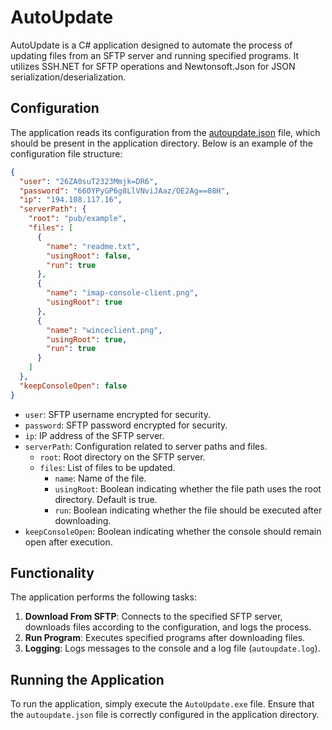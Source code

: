 # AutoUpdate

AutoUpdate is a C# application designed to automate the process of updating files from an SFTP server and running specified programs. It utilizes SSH.NET for SFTP operations and Newtonsoft.Json for JSON serialization/deserialization.

## Configuration

The application reads its configuration from the [autoupdate.json](AutoUpdate/autoupdate.json)  file, which should be present in the application directory. Below is an example of the configuration file structure:

```json
{
  "user": "26ZA0suT2323Mmjk=DR6",
  "password": "660YPyGP6g8LlVNviJAaz/OE2Ag==08H",
  "ip": "194.108.117.16",
  "serverPath": {
    "root": "pub/example",
    "files": [
      {
        "name": "readme.txt",
        "usingRoot": false,
        "run": true
      },
      {
        "name": "imap-console-client.png",
        "usingRoot": true
      },
      {
        "name": "winceclient.png",
        "usingRoot": true,
        "run": true
      }
    ]
  },
  "keepConsoleOpen": false
}
```

- `user`: SFTP username encrypted for security.
- `password`: SFTP password encrypted for security.
- `ip`: IP address of the SFTP server.
- `serverPath`: Configuration related to server paths and files.
  - `root`: Root directory on the SFTP server.
  - `files`: List of files to be updated.
    - `name`: Name of the file.
    - `usingRoot`: Boolean indicating whether the file path uses the root directory. Default is true.
    - `run`: Boolean indicating whether the file should be executed after downloading.
- `keepConsoleOpen`: Boolean indicating whether the console should remain open after execution.

## Functionality

The application performs the following tasks:

1. **Download From SFTP**: Connects to the specified SFTP server, downloads files according to the configuration, and logs the process.
2. **Run Program**: Executes specified programs after downloading files.
3. **Logging**: Logs messages to the console and a log file (`autoupdate.log`).

## Running the Application

To run the application, simply execute the `AutoUpdate.exe` file. Ensure that the `autoupdate.json` file is correctly configured in the application directory.
